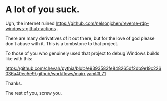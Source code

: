 # A lot of you suck.

Ugh, the internet ruined https://github.com/nelsonjchen/reverse-rdp-windows-github-actions .

There are many derivatives of it out there, but for the love of god please don't abuse with it. This is a tombstone to that project. 

To those of you who genuinely used that project to debug Windows builds like with this:

https://github.com/chevah/pythia/blob/e9393583fe848265df2db9e19c226036a40ec5e9/.github/workflows/main.yaml#L71

Thanks.

The rest of you, screw you.
